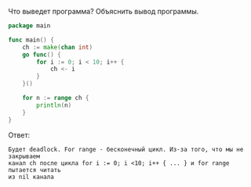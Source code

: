 Что выведет программа? Объяснить вывод программы.

```go
package main

func main() {
	ch := make(chan int)
	go func() {
		for i := 0; i < 10; i++ {
			ch <- i
		}
	}()

	for n := range ch {
		println(n)
	}
}
```

Ответ:
```
Будет deadlock. For range - бесконечный цикл. Из-за того, что мы не закрываем
канал ch после цикла for i := 0; i <10; i++ { ... } и for range пытается читать
из nil канала
```
